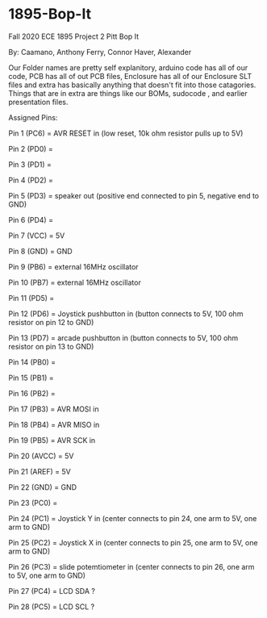 # 1895-Bop-It
Fall 2020
ECE 1895
Project 2
Pitt Bop It

By:
Caamano, Anthony
Ferry, Connor
Haver, Alexander

Our Folder names are pretty self explanitory, arduino code has all of our code, PCB has all of out PCB files, Enclosure has all of our Enclosure SLT files and extra has basically anything that doesn't fit into those catagories. Things that are in extra are things like our BOMs, sudocode , and earlier presentation files. 

Assigned Pins:

Pin 1 (PC6) = AVR RESET in (low reset, 10k ohm resistor pulls up to 5V)

Pin 2 (PD0) =

Pin 3 (PD1) =

Pin 4 (PD2) =

Pin 5 (PD3) = speaker out (positive end connected to pin 5, negative end to GND)

Pin 6 (PD4) =

Pin 7 (VCC) = 5V

Pin 8 (GND) = GND

Pin 9 (PB6) = external 16MHz oscillator

Pin 10 (PB7) = external 16MHz oscillator

Pin 11 (PD5) =

Pin 12 (PD6) = Joystick pushbutton in (button connects to 5V, 100 ohm resistor on pin 12 to GND)

Pin 13 (PD7) = arcade pushbutton in (button connects to 5V, 100 ohm resistor on pin 13 to GND)

Pin 14 (PB0) =

Pin 15 (PB1) =

Pin 16 (PB2) =

Pin 17 (PB3) = AVR MOSI in

Pin 18 (PB4) = AVR MISO in

Pin 19 (PB5) = AVR SCK in

Pin 20 (AVCC) = 5V

Pin 21 (AREF) = 5V

Pin 22 (GND) = GND

Pin 23 (PC0) =

Pin 24 (PC1) = Joystick Y in (center connects to pin 24, one arm to 5V, one arm to GND)

Pin 25 (PC2) = Joystick X in (center connects to pin 25, one arm to 5V, one arm to GND)

Pin 26 (PC3) = slide potemtiometer in (center connects to pin 26, one arm to 5V, one arm to GND)

Pin 27 (PC4) = LCD SDA ?

Pin 28 (PC5) = LCD SCL ?

